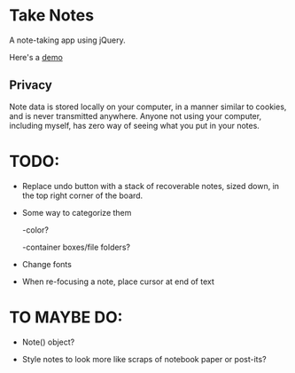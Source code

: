 Take Notes
==========

A note-taking app using jQuery.

Here's a [demo](http://borkabrak.org/takenotes)

Privacy
-------
Note data is stored locally on your computer, in a manner similar to cookies,
and is never transmitted anywhere.  Anyone not using your computer, including
myself, has zero way of seeing what you put in your notes.

TODO:
=====

* Replace undo button with a stack of recoverable notes, sized down, in the
  top right corner of the board.

* Some way to categorize them

    -color?

    -container boxes/file folders?

* Change fonts

* When re-focusing a note, place cursor at end of text

TO MAYBE DO:
============

* Note() object?

* Style notes to look more like scraps of notebook paper or post-its?
